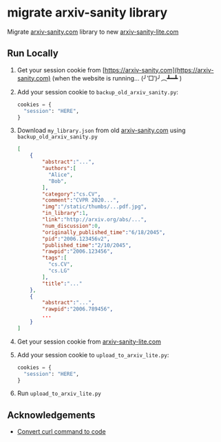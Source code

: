 
# migrate arxiv-sanity library

Migrate [arxiv-sanity.com](https://arxiv-sanity.com) library to new [arxiv-sanity-lite.com](https://arxiv-sanity-lite.com)

## Run Locally

1) Get your session cookie from [https://arxiv-sanity.com](https://arxiv-sanity.com) (when the website is running... (╯‵□′)╯︵┻━┻ )
2) Add your session cookie to `backup_old_arxiv_sanity.py`:

    ```python
    cookies = {
      "session": "HERE",
    }
    ```
3) Download `my_library.json` from old [arxiv-sanity.com](https://arxiv-sanity.com) using `backup_old_arxiv_sanity.py`

    ```json
    [
        {
            "abstract":"...",
            "authors":[
              "Alice",
              "Bob",
            ],
            "category":"cs.CV",
            "comment":"CVPR 2020...",
            "img":"/static/thumbs/...pdf.jpg",
            "in_library":1,
            "link":"http://arxiv.org/abs/...",
            "num_discussion":0,
            "originally_published_time":"6/18/2045",
            "pid":"2006.123456v2",
            "published_time":"2/10/2045",
            "rawpid":"2006.123456",
            "tags":[
              "cs.CV",
              "cs.LG"
            ],
            "title":"..."
        },
        {
            "abstract":"...",
            "rawpid":"2006.789456",
            ...
        }
    ]
    ```

4) Get your session cookie from [arxiv-sanity-lite.com](https://arxiv-sanity-lite.com)
5) Add your session cookie to `upload_to_arxiv_lite.py`:

    ```python
    cookies = {
      "session": "HERE",
    }
    ```

6) Run `upload_to_arxiv_lite.py`

## Acknowledgements

- [Convert curl command to code](https://curlconverter.com/#python)
